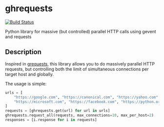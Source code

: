 # ghrequests

[![Build Status](https://travis-ci.org/pappacena/ghrequests.svg?branch=main)](https://travis-ci.org/pappacena/ghrequests)


Python library for massive (but controlled) parallel HTTP calls using gevent and requests


## Description

Inspired in [grequests](https://github.com/spyoungtech/grequests/), this
library allows you to do massively parallel HTTP requests, but controlling
both the limit of simultaneous connections per target host and globally.

The usage is simple:


```python
urls = [
    "https://google.com", "https://canonical.com", "https://yahoo.com",
    "https://microsoft.com", "https://facebook.com", "https://python.org"
]
requests = [ghrequests.get(url) for url in urls]
ghrequests.request_all(requests, max_connections=10, max_per_host=2)
responses = [i.response for i in requests]
```

